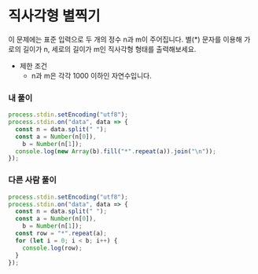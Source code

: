 # 직사각형 별찍기

이 문제에는 표준 입력으로 두 개의 정수 n과 m이 주어집니다.
별(\*) 문자를 이용해 가로의 길이가 n, 세로의 길이가 m인 직사각형 형태를 출력해보세요.

- 제한 조건
  - n과 m은 각각 1000 이하인 자연수입니다.

### 내 풀이

```js
process.stdin.setEncoding("utf8");
process.stdin.on("data", data => {
  const n = data.split(" ");
  const a = Number(n[0]),
    b = Number(n[1]);
  console.log(new Array(b).fill("*".repeat(a)).join("\n"));
});
```

### 다른 사람 풀이

```js
process.stdin.setEncoding("utf8");
process.stdin.on("data", data => {
  const n = data.split(" ");
  const a = Number(n[0]),
    b = Number(n[1]);
  const row = "*".repeat(a);
  for (let i = 0; i < b; i++) {
    console.log(row);
  }
});
```
